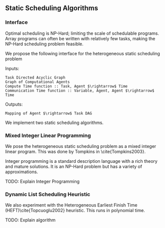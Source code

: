 
Static Scheduling Algorithms
----------------------------

### Interface

Optimal scheduling is NP-Hard; limiting the scale of schedulable programs.  Array programs can often be written with relatively few tasks, making the NP-Hard scheduling problem feasible.


We propose the following interface for the heterogeneous static scheduling problem

Inputs:

    Task Directed Acyclic Graph
    Graph of Computational Agents
    Compute Time function :: Task, Agent $\rightarrow$ Time
    Communication Time function :: Variable, Agent, Agent $\rightarrow$ Time

Outputs:

    Mapping of Agent $\rightarrow$ Task DAG


We implement two static scheduling algorithms.

### Mixed Integer Linear Programming

We pose the heterogeneous static scheduling problem as a mixed integer linear program.  This was done by Tompkins in \cite{Tompkins2003}. 

Integer programming is a standard description language with a rich theory and mature solutions.  It is an NP-Hard problem but has a variety of approximations.

TODO: Explain Integer Programming

### Dynamic List Scheduling Heuristic

We also experiment with the Heterogeneous Earliest Finish Time (HEFT)\cite{Topcuoglu2002} heuristic.  This runs in polynomial time. 

TODO: Explain algorithm
